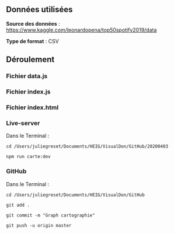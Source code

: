 ## Données utilisées

**Source des données** : https://www.kaggle.com/leonardopena/top50spotify2019/data

**Type de format** : CSV

## Déroulement

### Fichier data.js



### Fichier index.js



### Fichier index.html



### Live-server

Dans le Terminal :

`cd /Users/juliegreset/Documents/HEIG/VisualDon/GitHub/20200403`

`npm run carte:dev`

### GitHub

Dans le Terminal :

`cd /Users/juliegreset/Documents/HEIG/VisualDon/GitHub` 

`git add .`

`git commit -m "Graph cartographie"`

`git push -u origin master`